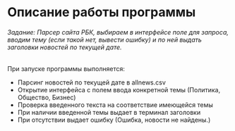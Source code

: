 # Описание работы программы

###### Задание: Парсер сайта РБК, выбираем в интерфейсе поле для запроса, вводим тему (если такой нет, вывести ошибку) и по ней выдать заголовки новостей по текущей дате.

При запуске программы выполняется:
- Парсинг новостей по текущей дате в allnews.csv
- Открытие интерфейса с полем ввода конкретной темы (Политика, Общество, Бизнес)
- Проверка введенного текста на соответствие имеющейся темы
- При наличии введенной темы выдает в терминал заголовки
- При отсутствии выдает ошибку (Ошибка, новости не найдены.)